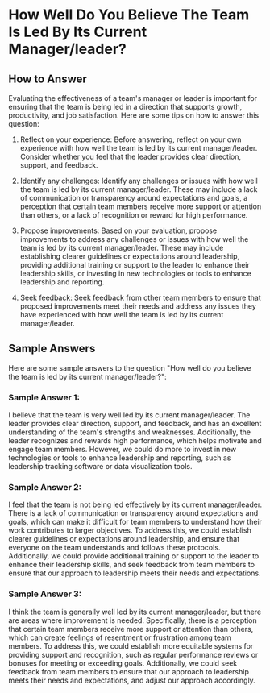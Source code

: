 How Well Do You Believe The Team Is Led By Its Current Manager/leader?
=============================================================================================

How to Answer
-------------

Evaluating the effectiveness of a team's manager or leader is important for ensuring that the team is being led in a direction that supports growth, productivity, and job satisfaction. Here are some tips on how to answer this question:

1. Reflect on your experience: Before answering, reflect on your own experience with how well the team is led by its current manager/leader. Consider whether you feel that the leader provides clear direction, support, and feedback.

2. Identify any challenges: Identify any challenges or issues with how well the team is led by its current manager/leader. These may include a lack of communication or transparency around expectations and goals, a perception that certain team members receive more support or attention than others, or a lack of recognition or reward for high performance.

3. Propose improvements: Based on your evaluation, propose improvements to address any challenges or issues with how well the team is led by its current manager/leader. These may include establishing clearer guidelines or expectations around leadership, providing additional training or support to the leader to enhance their leadership skills, or investing in new technologies or tools to enhance leadership and reporting.

4. Seek feedback: Seek feedback from other team members to ensure that proposed improvements meet their needs and address any issues they have experienced with how well the team is led by its current manager/leader.

Sample Answers
--------------

Here are some sample answers to the question "How well do you believe the team is led by its current manager/leader?":

### Sample Answer 1:

I believe that the team is very well led by its current manager/leader. The leader provides clear direction, support, and feedback, and has an excellent understanding of the team's strengths and weaknesses. Additionally, the leader recognizes and rewards high performance, which helps motivate and engage team members. However, we could do more to invest in new technologies or tools to enhance leadership and reporting, such as leadership tracking software or data visualization tools.

### Sample Answer 2:

I feel that the team is not being led effectively by its current manager/leader. There is a lack of communication or transparency around expectations and goals, which can make it difficult for team members to understand how their work contributes to larger objectives. To address this, we could establish clearer guidelines or expectations around leadership, and ensure that everyone on the team understands and follows these protocols. Additionally, we could provide additional training or support to the leader to enhance their leadership skills, and seek feedback from team members to ensure that our approach to leadership meets their needs and expectations.

### Sample Answer 3:

I think the team is generally well led by its current manager/leader, but there are areas where improvement is needed. Specifically, there is a perception that certain team members receive more support or attention than others, which can create feelings of resentment or frustration among team members. To address this, we could establish more equitable systems for providing support and recognition, such as regular performance reviews or bonuses for meeting or exceeding goals. Additionally, we could seek feedback from team members to ensure that our approach to leadership meets their needs and expectations, and adjust our approach accordingly.
